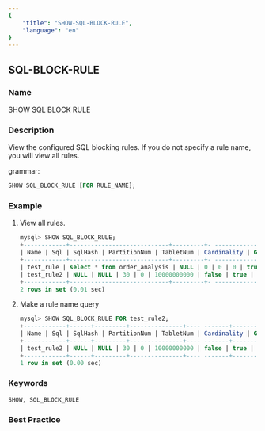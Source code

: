 ```yaml
---
{
    "title": "SHOW-SQL-BLOCK-RULE",
    "language": "en"
}
---
```


## SQL-BLOCK-RULE

### Name

SHOW SQL BLOCK RULE

### Description

View the configured SQL blocking rules. If you do not specify a rule name, you will view all rules.

grammar:

```sql
SHOW SQL_BLOCK_RULE [FOR RULE_NAME];
```

### Example

1. View all rules.

    ```sql
    mysql> SHOW SQL_BLOCK_RULE;
    +------------+----------------------------+---------+- -------------+------------+-------------+--------+- -------+
    | Name | Sql | SqlHash | PartitionNum | TabletNum | Cardinality | Global | Enable |
    +------------+----------------------------+---------+- -------------+------------+-------------+--------+- -------+
    | test_rule | select * from order_analysis | NULL | 0 | 0 | 0 | true | true |
    | test_rule2 | NULL | NULL | 30 | 0 | 10000000000 | false | true |
    +------------+----------------------------+---------+- -------------+------------+-------------+--------+- -------+
    2 rows in set (0.01 sec)
    ```
    
2. Make a rule name query

    ```sql
    mysql> SHOW SQL_BLOCK_RULE FOR test_rule2;
    +------------+------+---------+---------------+---- -------+-------------+--------+--------+
    | Name | Sql | SqlHash | PartitionNum | TabletNum | Cardinality | Global | Enable |
    +------------+------+---------+---------------+---- -------+-------------+--------+--------+
    | test_rule2 | NULL | NULL | 30 | 0 | 10000000000 | false | true |
    +------------+------+---------+---------------+---- -------+-------------+--------+--------+
    1 row in set (0.00 sec)
    
    ```
    

### Keywords

    SHOW, SQL_BLOCK_RULE

### Best Practice
